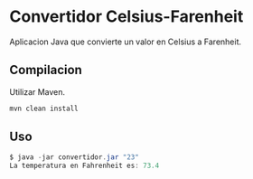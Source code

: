 # Convertidor Celsius-Farenheit

Aplicacion Java que convierte un valor en Celsius a Farenheit.

## Compilacion

Utilizar Maven.

```bash
mvn clean install
```

## Uso

```java
$ java -jar convertidor.jar "23"
La temperatura en Fahrenheit es: 73.4
